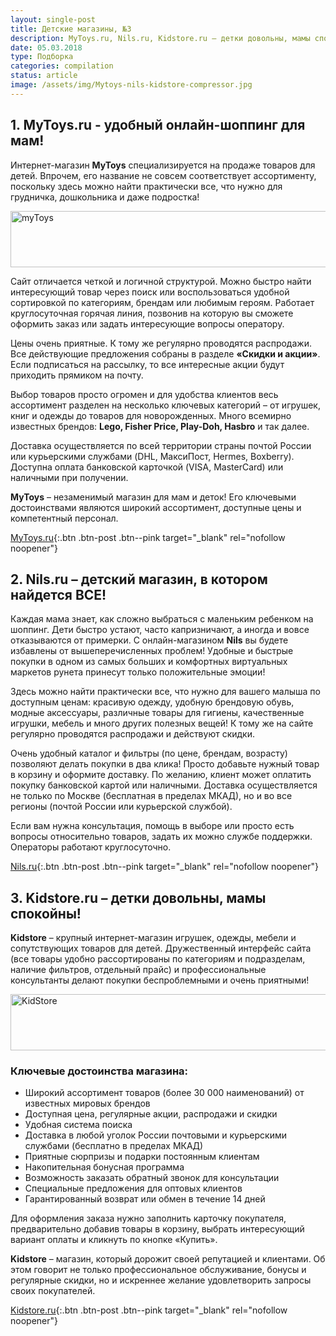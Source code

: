 ```yaml
---
layout: single-post
title: Детские магазины, №3
description: MyToys.ru, Nils.ru, Kidstore.ru – детки довольны, мамы спокойны!
date: 05.03.2018
type: Подборка
categories: compilation
status: article
image: /assets/img/Mytoys-nils-kidstore-compressor.jpg
---
```


<div class="post-block">

## 1. MyToys.ru - удобный онлайн-шоппинг для мам!

Интернет-магазин **MyToys** специализируется на продаже товаров для детей. Впрочем, его название не совсем соответствует ассортименту, поскольку здесь можно найти практически все, что нужно для грудничка, дошкольника и даже подростка!

<!-- admitad.banner: 1b44f90b2dbaaff9d7dd6fc015d692 myToys -->
<a class="ad-h" target="_blank" rel="nofollow" href="https://ad.admitad.com/g/1b44f90b2dbaaff9d7dd6fc015d692/?i=4"><img width="728" height="90" border="0" src="https://ad.admitad.com/b/1b44f90b2dbaaff9d7dd6fc015d692/" alt="myToys"/></a>
<!-- /admitad.banner -->

Сайт отличается четкой и логичной структурой. Можно быстро найти интересующий товар через поиск или воспользоваться удобной сортировкой по категориям, брендам или любимым героям. Работает круглосуточная горячая линия, позвонив на которую вы сможете оформить заказ или задать интересующие вопросы оператору.

Цены очень приятные. К тому же регулярно проводятся распродажи. Все действующие предложения собраны в разделе **«Скидки и акции»**. Если подписаться на рассылку, то все интересные акции будут приходить прямиком на почту.

Выбор товаров просто огромен и для удобства клиентов весь ассортимент разделен на несколько ключевых категорий – от игрушек, книг и одежды до товаров для новорожденных. Много всемирно известных брендов: **Lego, Fisher Price, Play-Doh, Hasbro** и так далее.

Доставка осуществляется по всей территории страны почтой России или курьерскими службами (DHL, МаксиПост, Hermes, Boxberry). Доступна оплата банковской карточкой (VISA, MasterCard) или наличными при получении.

**MyToys** – незаменимый магазин для мам и деток! Его ключевыми достоинствами являются широкий ассортимент, доступные цены и компетентный персонал.

[MyToys.ru](https://ad.admitad.com/g/9bb6c9b136baaff9d7dd6fc015d692/){:.btn .btn-post .btn--pink target="_blank" rel="nofollow noopener"}

</div><!-- /.post-block -->

<div class="post-block">

## 2. Nils.ru – детский магазин, в котором найдется ВСЕ!

Каждая мама знает, как сложно выбраться с маленьким ребенком на шоппинг. Дети быстро устают, часто капризничают, а иногда и вовсе отказываются от примерки. С онлайн-магазином **Nils** вы будете избавлены от вышеперечисленных проблем! Удобные и быстрые покупки в одном из самых больших и комфортных виртуальных маркетов рунета принесут только положительные эмоции!

Здесь можно найти практически все, что нужно для вашего малыша по доступным ценам: красивую одежду, удобную брендовую обувь, модные аксессуары, различные товары для гигиены, качественные игрушки, мебель и много других полезных вещей! К тому же на сайте регулярно проводятся распродажи и действуют скидки.

Очень удобный каталог и фильтры (по цене, брендам, возрасту) позволяют делать покупки в два клика!  Просто добавьте нужный товар в корзину и оформите доставку. По желанию, клиент может оплатить покупку банковской картой или наличными. Доставка осуществляется не только по Москве (бесплатная в пределах МКАД), но и во все регионы (почтой России или курьерской службой).

Если вам нужна консультация, помощь в выборе или просто есть вопросы относительно товаров, задать их можно службе поддержки. Операторы работают круглосуточно.

[Nils.ru](https://www.nils.ru/){:.btn .btn-post .btn--pink target="_blank" rel="nofollow noopener"}

</div><!-- /.post-block -->

<div class="post-block">

## 3. Kidstore.ru – детки довольны, мамы спокойны!

**Kidstore** – крупный интернет-магазин игрушек, одежды, мебели и сопутствующих товаров для детей. Дружественный интерфейс сайта (все товары удобно рассортированы по категориям и подразделам, наличие фильтров, отдельный прайс) и профессиональные консультанты делают покупки беспроблемными и очень приятными!

<!-- admitad.banner: 37a4740e8fbaaff9d7dd72d11aeed7 KidStore -->
<a class="ad-h" target="_blank" rel="nofollow" href="https://ad.admitad.com/g/37a4740e8fbaaff9d7dd72d11aeed7/?i=4"><img width="728" height="90" border="0" src="https://ad.admitad.com/b/37a4740e8fbaaff9d7dd72d11aeed7/" alt="KidStore"/></a>
<!-- /admitad.banner -->

### Ключевые достоинства магазина:

- Широкий ассортимент товаров (более 30 000 наименований) от известных мировых брендов
- Доступная цена, регулярные акции, распродажи и скидки
- Удобная система поиска
- Доставка в любой уголок России почтовыми и курьерскими службами (бесплатно в пределах МКАД)
- Приятные сюрпризы и подарки постоянным клиентам
- Накопительная бонусная программа
- Возможность заказать обратный звонок для консультации
- Специальные предложения для оптовых клиентов
- Гарантированный возврат или обмен в течение 14 дней

Для оформления заказа нужно заполнить карточку покупателя, предварительно добавив товары в корзину, выбрать интересующий вариант оплаты и кликнуть по кнопке «Купить».

**Kidstore** – магазин, который дорожит своей репутацией и клиентами. Об этом говорит не только профессиональное обслуживание, бонусы и регулярные скидки, но и искреннее желание удовлетворить запросы своих покупателей. 

[Kidstore.ru](https://ad.admitad.com/g/3fe6f9bc4fbaaff9d7dd72d11aeed7/){:.btn .btn-post .btn--pink target="_blank" rel="nofollow noopener"}

</div><!-- /.post-block -->
